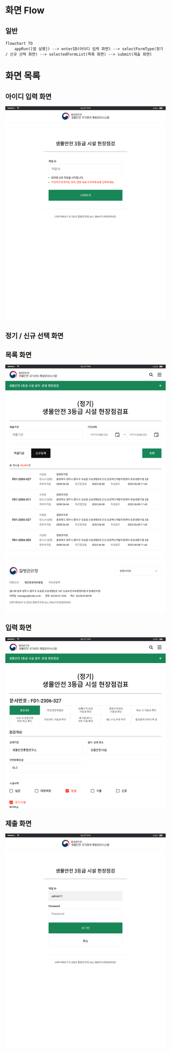 # 화면 Flow

## 일반

```mermaid
flowchart TD
    appRun([앱 실행]) --> enterID(아이디 입력 화면) --> selectFormType(정기 / 신규 선택 화면) --> selectedFormList(목록 화면) --> submit(제출 화면)
```

# 화면 목록

## 아이디 입력 화면

![enterID.png](enterID.png)

## 정기 / 신규 선택 화면

## 목록 화면

![selectedFormList.png](selectedFormList.png)

## 입력 화면

![selectedForm.png](selectedForm.png)

## 제출 화면

![submitScreen.png](submitScreen.png)